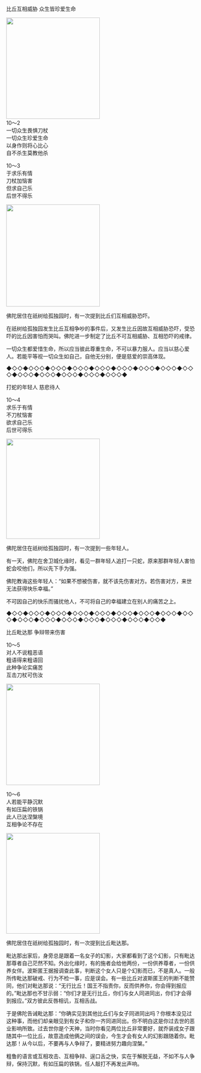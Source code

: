 比丘互相威胁 众生皆珍爱生命

<div class="e2">
<img src="images/fjj-45-1.jpg" width="250" height="270"/>
<div>
10～2<br>
 一切众生畏惧刀杖<br>
 一切众生珍爱生命<br>
 以身作则将心比心<br>
 自不杀生莫教他杀<br>
 
</div>
</div>

<div class="e2">
<div>
 <p class="p13-5">10～3<br>
 于求乐有情<br>
 刀杖加恼害<br>
 但求自己乐<br>
 后世不得乐<br>
 </p> 
</div>
<img src="images/fjj-45-2.jpg" width="250" height="272"/>
</div>



佛陀居住在祇树给孤独园时，有一次提到比丘们互相威胁恐吓。

在祇树给孤独园发生比丘互相争吵的事件后，又发生比丘因故互相威胁恐吓，受恐吓的比丘因害怕而哭叫。佛陀进一步制定了比丘不可互相威胁、互相恐吓的戒律。

一切众生都爱惜生命，所以应当彼此尊重生命，不可以暴力服人。应当以慈心爱人。若能平等视一切众生如自己，自他无分别，便是慈爱的崇高体现。

◆◇◇◆◇◇◇◆◇◇◇◆◇◇◇◆◇◇◇◆◇◇◇◆◇◇◇◆◇◇◇◆◇◇◇◆◇◇◇◆◇◇◇◆◇◇◇◆◇◇◇◆◇◇◇◆

打蛇的年轻人 慈悲待人

<div class="e2">
<div>
 <p class="p13-5">10～4<br>
 求乐于有情<br>
 不刀杖恼害<br>
 欲求自己乐<br>
 后世可得乐<br>
 </p> 
</div>
<img src="images/fjj-45-3.jpg" width="250" height="267"/>
</div>

佛陀居住在祇树给孤独园时，有一次提到一些年轻人。

有一天，佛陀在舍卫城化缘时，看见一群年轻人追打一只蛇，原来那群年轻人害怕蛇会咬他们，所以先下手为强。

佛陀教诲这些年轻人：“如果不想被伤害，就不该先伤害对方。若伤害对方，来世无法获得快乐幸福。”

不可因自己的快乐而骚扰他人，不可将自己的幸福建立在别人的痛苦之上。

◆◇◇◆◇◇◇◆◇◇◇◆◇◇◇◆◇◇◇◆◇◇◇◆◇◇◇◆◇◇◇◆◇◇◇◆◇◇◇◆◇◇◇◆◇◇◇◆◇◇◇◆◇◇◇◆◇◇◇◆◇◇◆



比丘毗达那 争辩带来伤害



<div class="e2">
<div>
 <p class="p13-5">10～5<br>
 对人不说粗恶语<br>
 粗语得来粗语回<br>
 此种争论实痛苦<br>
 互击刀杖可伤汝</p> 
</div>
<img src="images/fjj-45-4.jpg" width="250" height="270"/>
</div>

<div class="e2">
<div>
 <p class="p13-5">10～6<br>
 人若能平静沉默<br>
 有如压扁的铁锅<br>
 此人已达涅槃境<br>
 互相争论不存在</p> 
</div>
<img src="images/fjj-45-5.jpg" width="250" height="268"/>
</div>

佛陀居住在祇树给孤独园时，有一次提到比丘毗达那。

毗达那出家后，身旁总是跟着一名女子的幻影，大家都看到了这个幻影，只有毗达那尊者自己茫然不知。外出化缘时，有的施者会给他两份，一份供养尊者，一份供养女伴。波斯匿王据报调查此事，判断这个女人只是个幻影而已，不是真人。一般所传毗达那破戒、行为不检一事，应是误会。有一些比丘对波斯匿王的判断不能赞同，他们对毗达那说：“无行比丘！国王不指责你，反而供养你，你会得到报应的。”毗达那也不甘示弱：“你们才是无行比丘，你们与女人同进同出，你们才会得到报应。”双方彼此反唇相讥，互相舌战。

于是佛陀告诫毗达那：“你确实见到其他比丘们与女子同进同出吗？你根本没见过这种事，而他们却亲眼见到有女子和你一齐同进同出。你不明白这是你过去世的恶业影响所致。过去世你是个天神，当时你看见两位比丘非常要好，就乔装成女子跟随其中一位比丘，故意造成他俩之间的误会，今生才会有女人的幻影跟随着你。毗达那！从今以后，不要再与人争辩了，要精进努力趣向涅槃。”

粗鲁的语言或互相攻击、互相争辩、逞口舌之快，实在于解脱无益，不如不与人争辩，保持沉默，有如压扁的铁锅，任人敲打不再发出声响。
